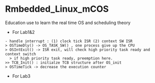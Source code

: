 # Rmbedded_Linux_mCOS
Education use to learn the real time OS and scheduling theory

- For Lab1&2
```
- handle interrupt : (1) clock tick ISR (2) context SW ISR
> OSTimeDly() -> OS_TASK_SW() , one process give up the CPU
> OSIntExit() -> ISR exit, will check high priority task ready and context switch
  > if high priority task ready, preemption here.
>> TCB_Init() : initialze TCB structure after OS_init
> OSTimeTick -> decrease the execution counter
```

- For Lab3
```

```